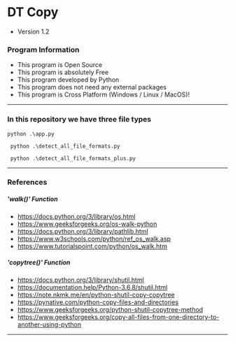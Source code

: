 # DT Copy

- Version 1.2

### Program Information

- This program is Open Source
- This program is absolutely Free
- This program developed by Python
- This program does not need any external packages
- This program is Cross Platform (Windows / Linux / MacOS)!

---

### In this repository we have three file types

```shell
python .\app.py
```

```shell
 python .\detect_all_file_formats.py
```

```shell
 python .\detect_all_file_formats_plus.py
```

---

### References

##### 'walk()' Function

- https://docs.python.org/3/library/os.html
- https://www.geeksforgeeks.org/os-walk-python
- https://docs.python.org/3/library/pathlib.html
- https://www.w3schools.com/python/ref_os_walk.asp
- https://www.tutorialspoint.com/python/os_walk.htm

##### 'copytree()' Function

- https://docs.python.org/3/library/shutil.html
- https://documentation.help/Python-3.6.8/shutil.html
- https://note.nkmk.me/en/python-shutil-copy-copytree
- https://pynative.com/python-copy-files-and-directories
- https://www.geeksforgeeks.org/python-shutil-copytree-method
- https://www.geeksforgeeks.org/copy-all-files-from-one-directory-to-another-using-python

---
